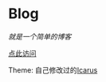 # Blog

*就是一个简单的博客*

[点此访问](https://problem233.github.io/blog)

Theme: 自己修改过的[Icarus](https://github.com/Problem233/hexo-theme-icarus)
